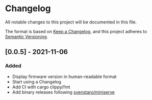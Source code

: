# Changelog

All notable changes to this project will be documented in this file.

The format is based on [Keep a Changelog](https://keepachangelog.com/en/1.0.0/),
and this project adheres to [Semantic Versioning](https://semver.org/spec/v2.0.0.html).

## [0.0.5] - 2021-11-06

### Added

- Display firmware version in human-readable format
- Start using a Changelog
- Add CI with cargo clippy/fmt
- Add binary releases following [svenstaro/miniserve](https://github.com/svenstaro/miniserve)


